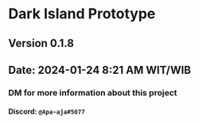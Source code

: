 # Dark Island Prototype

## Version 0.1.8
## Date: 2024-01-24 8:21 AM WIT/WIB

### DM for more information about this project
#### Discord: `@Apa-aja#5077`
